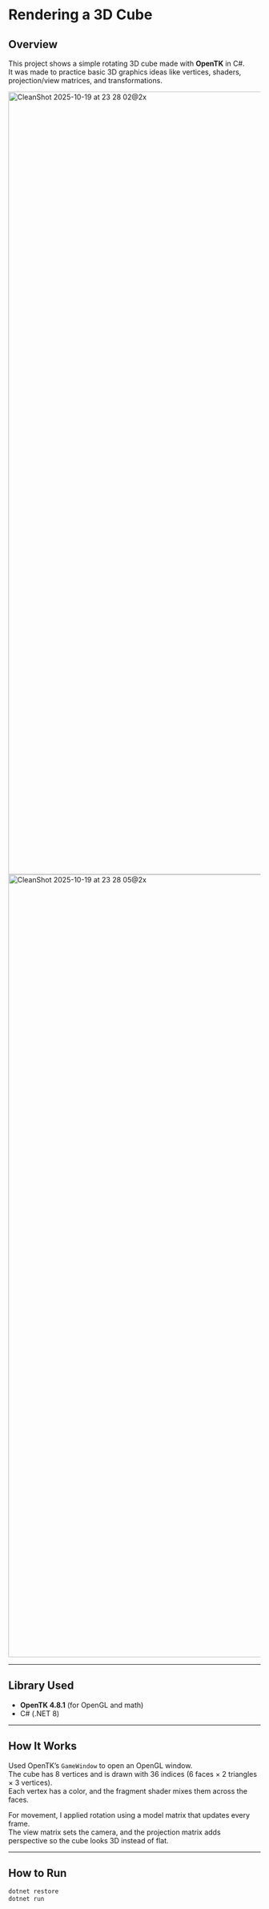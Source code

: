 # Rendering a 3D Cube

## Overview
This project shows a simple rotating 3D cube made with **OpenTK** in C#.  
It was made to practice basic 3D graphics ideas like vertices, shaders, projection/view matrices, and transformations.

<img width="1908" height="1564" alt="CleanShot 2025-10-19 at 23 28 02@2x" src="https://github.com/user-attachments/assets/78a6f365-e813-44f6-b015-03767e87acfe" />
<img width="1908" height="1564" alt="CleanShot 2025-10-19 at 23 28 05@2x" src="https://github.com/user-attachments/assets/9e98c1fa-ef21-493c-8e5a-17efbebca10a" />


---

## Library Used
- **OpenTK 4.8.1** (for OpenGL and math)
- C# (.NET 8)

---

## How It Works
Used OpenTK’s `GameWindow` to open an OpenGL window.  
The cube has 8 vertices and is drawn with 36 indices (6 faces × 2 triangles × 3 vertices).  
Each vertex has a color, and the fragment shader mixes them across the faces.

For movement, I applied rotation using a model matrix that updates every frame.  
The view matrix sets the camera, and the projection matrix adds perspective so the cube looks 3D instead of flat.

---

## How to Run
```bash
dotnet restore
dotnet run

